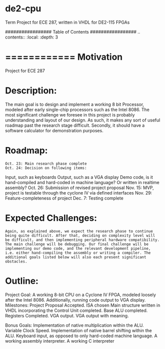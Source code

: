# de2-cpu
Term Project for ECE 287, written in VHDL for DE2-115 FPGAs

#################
Table of Contents
#################
.. contents::
  :local:
  :depth: 3

============
Motivation
============

Project for ECE 287

# Description: 

The main goal is to design and implement a working 8 bit Processor, modeled after early single-chip processors such as the Intel 8086. The most significant challenge we foresee in this project is probably understanding and layout of our design. As such, it makes any sort of useful roadmap past the research stage difficult. 
Secondly, it should have a software calculator for demonstration purposes.

# Roadmap:
	Oct. 23: Main research phase complete
	Oct. 24: Decision on following items:
Input, such as keyboards
Output, such as a VGA display
Demo code, is it hand-compiled and hard-coded in machine language? Or written in realtime assembly? 
	Oct. 26: Submission of revised project proposal
	Nov. 15: MVP, project is testable through the cyclone IV via defined interfaces
	Nov. 29: Feature-completeness of project
	Dec. 7: Testing complete
# Expected Challenges:
	Again, as explained above, we expect the research phase to continue being quite difficult. After that, deciding on complexity level will be difficult, and then implementing peripheral hardware compatibility. The main challenge will be debugging. Our final challenge will be implementing our demo code, and the relevant development pipeline, i.e. either hand-compiling the assembly or writing a compiler. The additional goals listed below will also each present significant obstacles. 

# Outline:
Project Goal: A working 8-bit CPU on a Cyclone IV FPGA, modeled loosely after the Intel 8086. Additionally, running code output to VGA display. 
Milestones:
Project Proposal Accepted.
ISA chosen
Main structure written in VHDL incorporating the 
Control Unit completed.
Base ALU completed.
Registers Completed.
VGA output.
VGA output with meaning.



Bonus Goals:
Implementation of native multiplication within the ALU.
Variable Clock Speed.
Implementation of native barrel shifting within the ALU.
Keyboard input, as opposed to only hard-coded machine language.
A working assembly interpreter.
A working C interpreter
